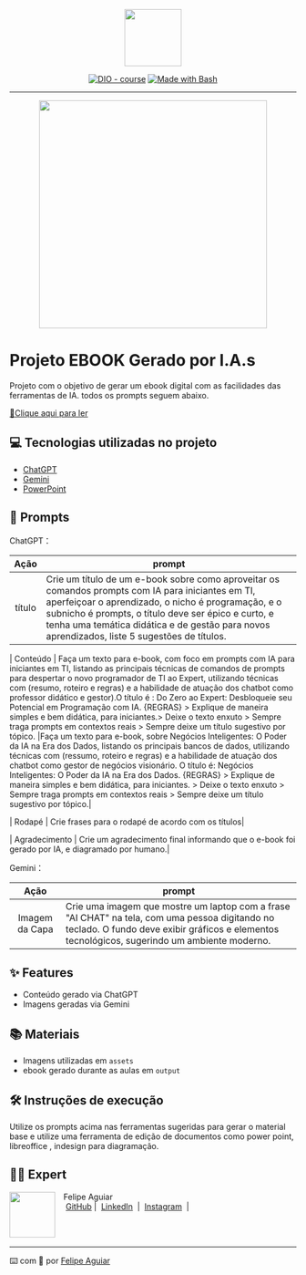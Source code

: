 <p align="center">
    <img width="100" src=".github/assets/banner.png">
</p>


<p align="center">
<a href="https://dio.me/"><img src="https://img.shields.io/badge/DIO-Course-28DA77?logo=youtube" alt="DIO - course"></a>
<a href="https://www.gnu.org/software/bash/" title="Go to Bash homepage"><img src="https://img.shields.io/badge/Prompt-Project-blue?logo=gnu-bash&amp;logoColor=white" alt="Made with Bash"></a></p>

-------


<p align="center">
<img 
    src="./assets/cover.png"
    width="400"  
/>
</p>

# Projeto EBOOK Gerado por I.A.s
Projeto com o objetivo de gerar um ebook digital com as facilidades das ferramentas de IA. todos os prompts
seguem abaixo.

<a href="https://github.com/felipeAguiarCode/prompts-recipe-to-create-a-ebook/blob/main/output/ebook%20-%20css%20jedi%20output.pdf" title="View PDF now"> 📕Clique aqui para ler</a>

## 💻 Tecnologias utilizadas no projeto

- [ChatGPT](https://chat.openai.com/) 
- [Gemini](https://gemini.google.com/app?hl=pt-BR)
- [PowerPoint](https://www.microsoft.com/en/microsoft-365/powerpoin)

## 🧠 Prompts


ChatGPT：

|   Ação   | prompt                                                                                                                                                                                                                                                                         |
| :------: | ------------------------------------------------------------------------------------------------------------------------------------------------------------------------------------------------------------------------------------------------------------------------------ |
|  título  | Crie um título de um e-book sobre como aproveitar os comandos prompts com IA para iniciantes em TI, aperfeiçoar o aprendizado, o nicho é programação, e o subnicho é prompts, o título deve ser épico e curto, e tenha uma temática didática e de gestão para novos aprendizados, liste 5 sugestões de títulos.|

|  Conteúdo  | Faça um texto para e-book, com foco em prompts com IA para iniciantes em TI, listando as principais técnicas de comandos de prompts para despertar o novo programador de TI ao Expert, utilizando técnicas com (resumo, roteiro e regras) e a habilidade de atuação dos chatbot como professor didático e gestor).O título é : Do Zero ao Expert: Desbloqueie seu Potencial em Programação com IA. {REGRAS} > Explique de maneira simples e bem didática, para iniciantes.> Deixe o texto enxuto > Sempre traga prompts em contextos reais > Sempre deixe um título sugestivo por tópico. |Faça um texto para e-book, sobre Negócios Inteligentes: O Poder da IA na Era dos Dados, listando os principais bancos de dados, utilizando técnicas com (ressumo, roteiro e regras) e a habilidade de atuação dos chatbot como gestor de negócios visionário. O título é: Negócios Inteligentes: O Poder da IA na Era dos Dados. {REGRAS} > Explique de maneira simples e bem didática, para iniciantes. > Deixe o texto enxuto > Sempre traga prompts em contextos reais > Sempre deixe um título sugestivo por tópico.|

|  Rodapé  | Crie frases para o rodapé de acordo com os títulos|

| Agradecimento  | Crie um agradecimento final informando que o e-book foi gerado por IA, e diagramado por humano.|

Gemini：

|  Ação  | prompt                                                                                 |
| :----: | -------------------------------------------------------------------------------------- |
| Imagem da Capa | Crie uma imagem  que mostre um laptop com a frase "AI CHAT" na tela, com uma pessoa digitando no teclado. O fundo deve exibir gráficos e elementos tecnológicos, sugerindo um ambiente moderno. |

## ✨ Features

- Conteúdo gerado via ChatGPT
- Imagens geradas via Gemini

## 📚 Materiais

- Imagens utilizadas em `assets`
- ebook gerado durante as aulas em `output`

## 🛠️ Instruções de execução

Utilize os prompts acima nas ferramentas sugeridas para gerar o material base e utilize uma ferramenta de edição de documentos como power point, libreoffice , indesign para diagramação.

## 👨‍💻 Expert

<p>
    <img 
      align=left 
      margin=10 
      width=80 
      src="https://avatars.githubusercontent.com/u/37452836?v=4"
    />
    <p>&nbsp&nbsp&nbspFelipe Aguiar<br>
    &nbsp&nbsp&nbsp
    <a href="https://github.com/felipeAguiarCode">
    GitHub</a>&nbsp;|&nbsp;
    <a href="www.linkedin.com/in/
felipe-exe">LinkedIn</a>
&nbsp;|&nbsp;
    <a href="https://www.instagram.com/felipeaguiar.exe/">
    Instagram</a>
&nbsp;|&nbsp;</p>
</p>
<br/><br/>
<p>

---

⌨️ com 💜 por [Felipe Aguiar](https://github.com/felipeAguiarCode)
